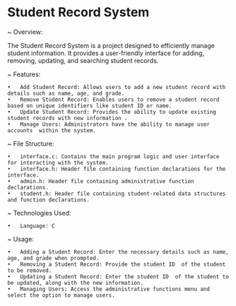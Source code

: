# Student Record System

~ Overview:

The Student Record System is a project designed to efficiently manage student information. It provides a user-friendly interface for adding, removing, updating, and searching student records. 

~ Features:

	•	Add Student Record: Allows users to add a new student record with details such as name, age, and grade.
	•	Remove Student Record: Enables users to remove a student record based on unique identifiers like student ID or name.
	•	Update Student Record: Provides the ability to update existing student records with new information .
	•	Manage Users: Administrators have the ability to manage user accounts  within the system.

~ File Structure:

	•	interface.c: Contains the main program logic and user interface for interacting with the system.
	•	interface.h: Header file containing function declarations for the interface.
	•	admin.h: Header file containing administrative function declarations.
	•	student.h: Header file containing student-related data structures and function declarations.


~ Technologies Used:

	•	Language: C

~ Usage:

	•	Adding a Student Record: Enter the necessary details such as name, age, and grade when prompted.
	•	Removing a Student Record: Provide the student ID  of the student to be removed.
	•	Updating a Student Record: Enter the student ID  of the student to be updated, along with the new information.
	•	Managing Users: Access the administrative functions menu and select the option to manage users.

